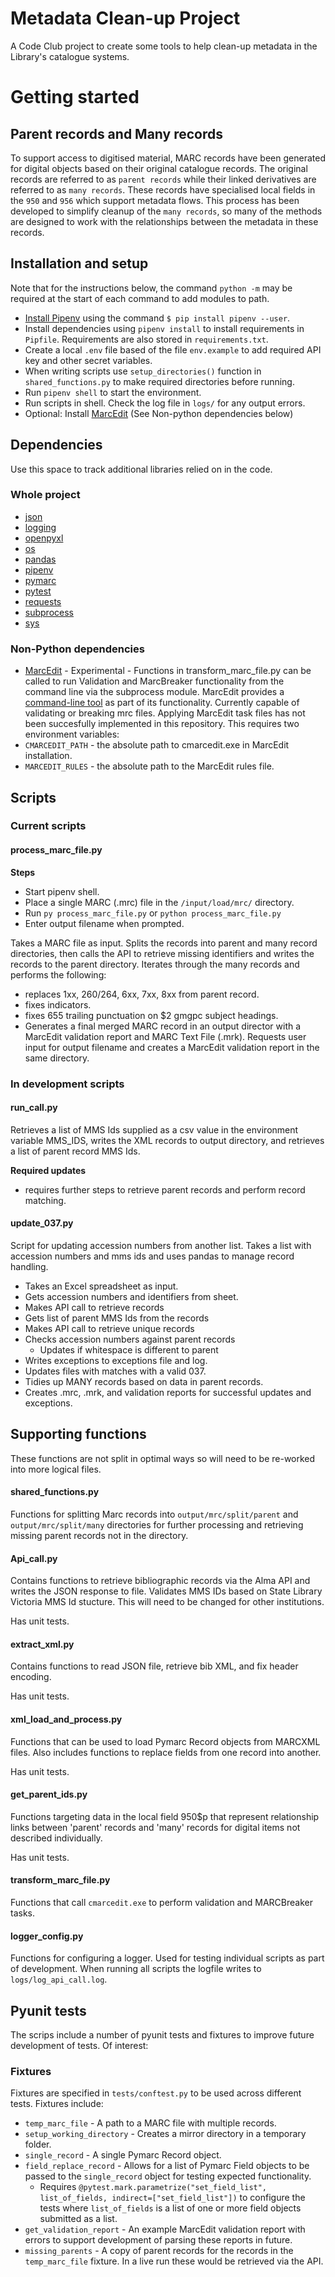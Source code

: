 # Metadata Clean-up Project

A Code Club project to create some tools to help clean-up metadata in the Library's catalogue systems.

# Getting started

## Parent records and Many records

To support access to digitised material, MARC records have been generated for digital objects based on their original catalogue records. The original records are referred to as `parent records` while their linked derivatives are referred to as `many records`. These records have specialised local fields in the `950` and `956` which support metadata flows. This process has been developed to simplify cleanup of the `many records`, so many of the methods are designed to work with the relationships between the metadata in these records.

## Installation and setup

Note that for the instructions below, the command `python -m` may be required at the start of each command to add modules to path.

- [Install Pipenv](https://pipenv.pypa.io/en/latest/installation.html#installing-pipenv) using the command `$ pip install pipenv --user`.
- Install dependencies using `pipenv install` to install requirements in `Pipfile`. Requirements are also stored in `requirements.txt`.
- Create a local `.env` file based of the file `env.example` to add required API key and other secret variables.
- When writing scripts use `setup_directories()` function in `shared_functions.py` to make required directories before running.
- Run `pipenv shell` to start the environment.
- Run scripts in shell. Check the log file in `logs/` for any output errors.
- Optional: Install [MarcEdit](https://marcedit.reeset.net/) (See Non-python dependencies below)


## Dependencies

Use this space to track additional libraries relied on in the code.

### Whole project
- [json](https://docs.python.org/3/library/json.html)
- [logging](https://docs.python.org/3/library/logging.html)
- [openpyxl](https://openpyxl.readthedocs.io/en/stable/)
- [os](https://docs.python.org/3/library/os.html)
- [pandas](https://pandas.pydata.org/)
- [pipenv](https://pipenv.pypa.io/en/latest/)
- [pymarc](https://pymarc.readthedocs.io/en/latest/)
- [pytest](https://docs.pytest.org/en/8.0.x/)
- [requests](https://requests.readthedocs.io/en/latest/)
- [subprocess](https://docs.python.org/3/library/subprocess.html)
- [sys](https://docs.python.org/3/library/sys.html)


### Non-Python dependencies
- [MarcEdit](https://marcedit.reeset.net/) - Experimental - Functions in transform_marc_file.py can be called to run Validation and MarcBreaker functionality from the command line via the subprocess module. MarcEdit provides a [command-line tool](https://marcedit.reeset.net/cmarcedit-exe-using-the-command-line) as part of its functionality. Currently capable of validating or breaking mrc files. Applying MarcEdit task files has not been succesfully implemented in this repository.
This requires two environment variables:
- `CMARCEDIT_PATH` - the absolute path to cmarcedit.exe in MarcEdit installation.
- `MARCEDIT_RULES` - the absolute path to the MarcEdit rules file. 


## Scripts

### Current scripts

#### process_marc_file.py

**Steps**
- Start pipenv shell.
- Place a single MARC (.mrc) file in the `/input/load/mrc/` directory.
- Run `py process_marc_file.py` or `python process_marc_file.py`
- Enter output filename when prompted.

Takes a MARC file as input. Splits the records into parent and many record directories, then calls the API to retrieve missing identifiers and writes the records to the parent directory.
Iterates through the many records and performs the following:
- replaces 1xx, 260/264, 6xx, 7xx, 8xx from parent record.
- fixes indicators.
- fixes 655 trailing punctuation on $2 gmgpc subject headings.
- Generates a final merged MARC record in an output director with a MarcEdit validation report and MARC Text File (.mrk).
Requests user input for output filename and creates a MarcEdit validation report in the same directory.


### In development scripts 

#### run_call.py

Retrieves a list of MMS Ids supplied as a csv value in the environment variable MMS_IDS, writes the XML records to output directory, and retrieves a list of parent record MMS Ids.

**Required updates**
- requires further steps to retrieve parent records and perform record matching.

#### update_037.py

Script for updating accession numbers from another list. Takes a list with accession numbers and mms ids and uses pandas to manage record handling. 

- Takes an Excel spreadsheet as input.
- Gets accession numbers and identifiers from sheet.
- Makes API call to retrieve records
- Gets list of parent MMS Ids from the records
- Makes API call to retrieve unique records
- Checks accession numbers against parent records
    - Updates if whitespace is different to parent
- Writes exceptions to exceptions file and log.
- Updates files with matches with a valid 037.
- Tidies up MANY records based on data in parent records.
- Creates .mrc, .mrk, and validation reports for successful updates and exceptions.

## Supporting functions

These functions are not split in optimal ways so will need to be re-worked into more logical files.

#### shared_functions.py

Functions for splitting Marc records into `output/mrc/split/parent` and `output/mrc/split/many` directories for further processing and retrieving missing parent records not in the directory.

#### Api_call.py  

Contains functions to retrieve bibliographic records via the Alma API and writes the JSON response to file.
Validates MMS IDs based on State Library Victoria MMS Id stucture. This will need to be changed for other institutions.

Has unit tests.

#### extract_xml.py

Contains functions to read JSON file, retrieve bib XML, and fix header encoding.

Has unit tests.

#### xml_load_and_process.py

Functions that can be used to load Pymarc Record objects from MARCXML files. Also includes functions to replace fields from one record into another.  

Has unit tests.

#### get_parent_ids.py

Functions targeting data in the local field 950$p that represent relationship links between 'parent' records and 'many' records for digital items not described individually.

Has unit tests.

#### transform_marc_file.py

Functions that call `cmarcedit.exe` to perform validation and MARCBreaker tasks.

#### logger_config.py

Functions for configuring a logger. Used for testing individual scripts as part of development. When running all scripts the logfile writes to `logs/log_api_call.log`.

## Pyunit tests

The scrips include a number of pyunit tests and fixtures to improve future development of tests. Of interest:

### Fixtures

Fixtures are specified in `tests/conftest.py` to be used across different tests. Fixtures include:

- `temp_marc_file` - A path to a MARC file with multiple records.
- `setup_working_directory` - Creates a mirror directory in a temporary folder.
- `single_record` - A single Pymarc Record object.
- `field_replace_record` - Allows for a list of Pymarc Field objects to be passed to the `single_record` object for testing expected functionality.
    - Requires `@pytest.mark.parametrize("set_field_list", list_of_fields, indirect=["set_field_list"])` to configure the tests where `list_of_fields` is a list of one or more field objects submitted as a list.
- `get_validation_report` - An example MarcEdit validation report with errors to support development of parsing these reports in future.
- `missing_parents` - A copy of parent records for the records in the `temp_marc_file` fixture. In a live run these would be retrieved via the API.

